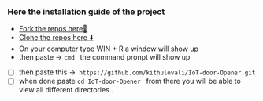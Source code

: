 ### Here the installation guide of the project


* [Fork the repos here🚀](https://github.com/kithulovali/IoT-door-Opener/fork)
* [Clone the repos here ⬇️](https://github.com/kithulovali/IoT-door-Opener.git)
* On your computer type WIN + R  a window  will show up
* then paste  ->    ```cmd ```      the command pronpt will show up

- [ ]  then paste this  ->``` https://github.com/kithulovali/IoT-door-Opener.git```
- [ ]  when done paste ```cd IoT-door-Opener ```  from there you will be able to view all different directories .
